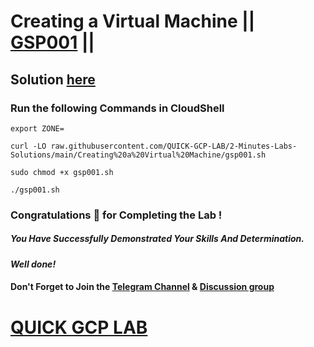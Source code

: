 # Creating a Virtual Machine || [GSP001](https://www.cloudskillsboost.google/focuses/3563?parent=catalog) ||

## Solution [here](https://youtu.be/3wUSkRhedag)

### Run the following Commands in CloudShell
```
export ZONE=
```

```
curl -LO raw.githubusercontent.com/QUICK-GCP-LAB/2-Minutes-Labs-Solutions/main/Creating%20a%20Virtual%20Machine/gsp001.sh

sudo chmod +x gsp001.sh

./gsp001.sh
```

### Congratulations 🎉 for Completing the Lab !

##### *You Have Successfully Demonstrated Your Skills And Determination.*

#### *Well done!*

#### Don't Forget to Join the [Telegram Channel](https://t.me/quickgcplab) & [Discussion group](https://t.me/quickgcplabchats)

# [QUICK GCP LAB](https://www.youtube.com/@quickgcplab)
